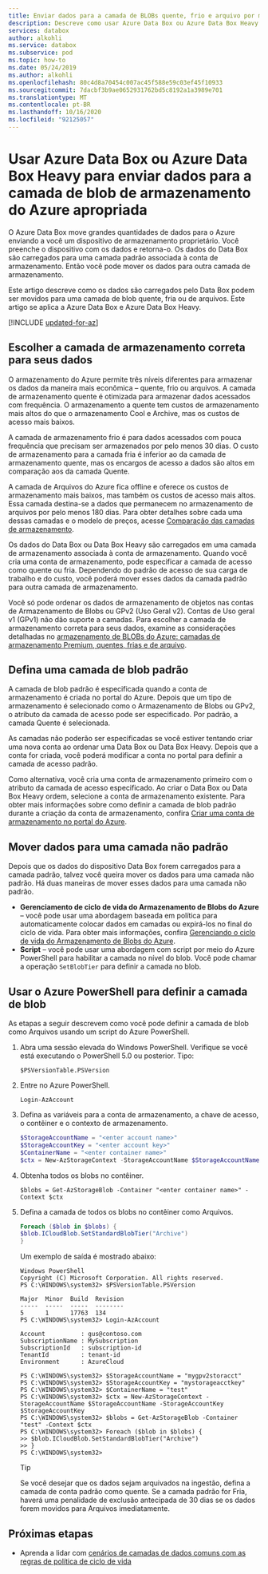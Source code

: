 ```yaml
---
title: Enviar dados para a camada de BLOBs quente, frio e arquivo por meio de Azure Data Box/Azure Data Box Heavy
description: Descreve como usar Azure Data Box ou Azure Data Box Heavy para enviar dados a uma camada de armazenamento de blobs de blocos apropriada, como quente, frio ou arquivo morto
services: databox
author: alkohli
ms.service: databox
ms.subservice: pod
ms.topic: how-to
ms.date: 05/24/2019
ms.author: alkohli
ms.openlocfilehash: 80c4d8a70454c007ac45f588e59c03ef45f10933
ms.sourcegitcommit: 7dacbf3b9ae0652931762bd5c8192a1a3989e701
ms.translationtype: MT
ms.contentlocale: pt-BR
ms.lasthandoff: 10/16/2020
ms.locfileid: "92125057"
---
```

# <a name="use-azure-data-box-or-azure-data-box-heavy-to-send-data-to-appropriate-azure-storage-blob-tier"></a>Usar Azure Data Box ou Azure Data Box Heavy para enviar dados para a camada de blob de armazenamento do Azure apropriada

O Azure Data Box move grandes quantidades de dados para o Azure enviando a você um dispositivo de armazenamento proprietário. Você preenche o dispositivo com os dados e retorna-o. Os dados do Data Box são carregados para uma camada padrão associada à conta de armazenamento. Então você pode mover os dados para outra camada de armazenamento.

Este artigo descreve como os dados são carregados pelo Data Box podem ser movidos para uma camada de blob quente, fria ou de arquivos. Este artigo se aplica a Azure Data Box e Azure Data Box Heavy.

[!INCLUDE [updated-for-az](../../includes/updated-for-az.md)]

## <a name="choose-the-correct-storage-tier-for-your-data"></a>Escolher a camada de armazenamento correta para seus dados

O armazenamento do Azure permite três níveis diferentes para armazenar os dados da maneira mais econômica – quente, frio ou arquivos. A camada de armazenamento quente é otimizada para armazenar dados acessados com frequência. O armazenamento a quente tem custos de armazenamento mais altos do que o armazenamento Cool e Archive, mas os custos de acesso mais baixos.

A camada de armazenamento frio é para dados acessados com pouca frequência que precisam ser armazenados por pelo menos 30 dias. O custo de armazenamento para a camada fria é inferior ao da camada de armazenamento quente, mas os encargos de acesso a dados são altos em comparação aos da camada Quente.

A camada de Arquivos do Azure fica offline e oferece os custos de armazenamento mais baixos, mas também os custos de acesso mais altos. Essa camada destina-se a dados que permanecem no armazenamento de arquivos por pelo menos 180 dias. Para obter detalhes sobre cada uma dessas camadas e o modelo de preços, acesse [Comparação das camadas de armazenamento](../storage/blobs/storage-blob-storage-tiers.md).

Os dados do Data Box ou Data Box Heavy são carregados em uma camada de armazenamento associada à conta de armazenamento. Quando você cria uma conta de armazenamento, pode especificar a camada de acesso como quente ou fria. Dependendo do padrão de acesso de sua carga de trabalho e do custo, você poderá mover esses dados da camada padrão para outra camada de armazenamento.

Você só pode ordenar os dados de armazenamento de objetos nas contas de Armazenamento de Blobs ou GPv2 (Uso Geral v2). Contas de Uso geral v1 (GPv1) não dão suporte a camadas. Para escolher a camada de armazenamento correta para seus dados, examine as considerações detalhadas no [armazenamento de BLOBs do Azure: camadas de armazenamento Premium, quentes, frias e de arquivo](../storage/blobs/storage-blob-storage-tiers.md).

## <a name="set-a-default-blob-tier"></a>Defina uma camada de blob padrão

A camada de blob padrão é especificada quando a conta de armazenamento é criada no portal do Azure. Depois que um tipo de armazenamento é selecionado como o Armazenamento de Blobs ou GPv2, o atributo da camada de acesso pode ser especificado. Por padrão, a camada Quente é selecionada.

As camadas não poderão ser especificadas se você estiver tentando criar uma nova conta ao ordenar uma Data Box ou Data Box Heavy. Depois que a conta for criada, você poderá modificar a conta no portal para definir a camada de acesso padrão.

Como alternativa, você cria uma conta de armazenamento primeiro com o atributo da camada de acesso especificado. Ao criar o Data Box ou Data Box Heavy ordem, selecione a conta de armazenamento existente. Para obter mais informações sobre como definir a camada de blob padrão durante a criação da conta de armazenamento, confira [Criar uma conta de armazenamento no portal do Azure](../storage/common/storage-account-create.md?tabs=portal).

## <a name="move-data-to-a-non-default-tier"></a>Mover dados para uma camada não padrão

Depois que os dados do dispositivo Data Box forem carregados para a camada padrão, talvez você queira mover os dados para uma camada não padrão. Há duas maneiras de mover esses dados para uma camada não padrão.

- **Gerenciamento de ciclo de vida do Armazenamento de Blobs do Azure** – você pode usar uma abordagem baseada em política para automaticamente colocar dados em camadas ou expirá-los no final do ciclo de vida. Para obter mais informações, confira [Gerenciando o ciclo de vida do Armazenamento de Blobs do Azure](../storage/blobs/storage-lifecycle-management-concepts.md).
- **Script** – você pode usar uma abordagem com script por meio do Azure PowerShell para habilitar a camada no nível do blob. Você pode chamar a operação `SetBlobTier` para definir a camada no blob.

## <a name="use-azure-powershell-to-set-the-blob-tier"></a>Usar o Azure PowerShell para definir a camada de blob

As etapas a seguir descrevem como você pode definir a camada de blob como Arquivos usando um script do Azure PowerShell.

1. Abra uma sessão elevada do Windows PowerShell. Verifique se você está executando o PowerShell 5.0 ou posterior. Tipo:

   `$PSVersionTable.PSVersion`     

2. Entre no Azure PowerShell. 

   `Login-AzAccount`  

3. Defina as variáveis para a conta de armazenamento, a chave de acesso, o contêiner e o contexto de armazenamento.

    ```powershell
    $StorageAccountName = "<enter account name>"
    $StorageAccountKey = "<enter account key>"
    $ContainerName = "<enter container name>"
    $ctx = New-AzStorageContext -StorageAccountName $StorageAccountName -StorageAccountKey $StorageAccountKey
    ```

4. Obtenha todos os blobs no contêiner.

    `$blobs = Get-AzStorageBlob -Container "<enter container name>" -Context $ctx`
 
5. Defina a camada de todos os blobs no contêiner como Arquivos.

    ```powershell
    Foreach ($blob in $blobs) {
    $blob.ICloudBlob.SetStandardBlobTier("Archive")
    }
    ```

    Um exemplo de saída é mostrado abaixo:

    ```
    Windows PowerShell
    Copyright (C) Microsoft Corporation. All rights reserved.
    PS C:\WINDOWS\system32> $PSVersionTable.PSVersion

    Major  Minor  Build  Revision
    -----  -----  -----  --------
    5      1      17763  134
    PS C:\WINDOWS\system32> Login-AzAccount

    Account          : gus@contoso.com
    SubscriptionName : MySubscription
    SubscriptionId   : subscription-id
    TenantId         : tenant-id
    Environment      : AzureCloud

    PS C:\WINDOWS\system32> $StorageAccountName = "mygpv2storacct"
    PS C:\WINDOWS\system32> $StorageAccountKey = "mystorageacctkey"
    PS C:\WINDOWS\system32> $ContainerName = "test"
    PS C:\WINDOWS\system32> $ctx = New-AzStorageContext -StorageAccountName $StorageAccountName -StorageAccountKey $StorageAccountKey
    PS C:\WINDOWS\system32> $blobs = Get-AzStorageBlob -Container "test" -Context $ctx
    PS C:\WINDOWS\system32> Foreach ($blob in $blobs) {
    >> $blob.ICloudBlob.SetStandardBlobTier("Archive")
    >> }
    PS C:\WINDOWS\system32>
    ```
   > [!TIP]
   > Se você desejar que os dados sejam arquivados na ingestão, defina a camada de conta padrão como quente. Se a camada padrão for Fria, haverá uma penalidade de exclusão antecipada de 30 dias se os dados forem movidos para Arquivos imediatamente.

## <a name="next-steps"></a>Próximas etapas

-  Aprenda a lidar com [cenários de camadas de dados comuns com as regras de política de ciclo de vida](../storage/blobs/storage-lifecycle-management-concepts.md#examples)